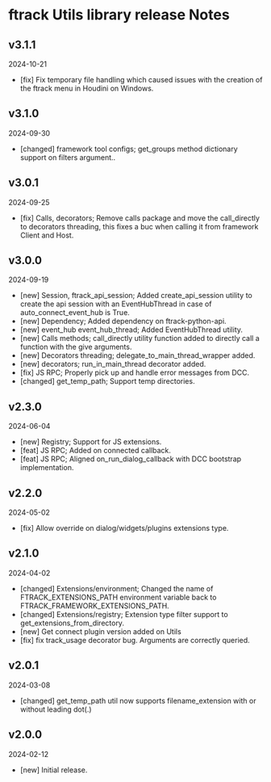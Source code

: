 # ftrack Utils library release Notes

## v3.1.1
2024-10-21

* [fix] Fix temporary file handling which caused issues with the creation of the ftrack menu in Houdini on Windows.


## v3.1.0
2024-09-30

* [changed] framework tool configs; get_groups method dictionary support on filters argument..


## v3.0.1
2024-09-25

* [fix] Calls, decorators; Remove calls package and move the call_directly to decorators threading, this fixes a buc when calling it from framework Client and Host.


## v3.0.0
2024-09-19

* [new] Session, ftrack_api_session; Added create_api_session utility to create the api session with an EventHubThread in case of auto_connect_event_hub is True.
* [new] Dependency; Added dependency on ftrack-python-api.
* [new] event_hub event_hub_thread; Added EventHubThread utility.
* [new] Calls methods; call_directly utility function added to directly call a function with the give arguments.
* [new] Decorators threading; delegate_to_main_thread_wrapper added.
* [new] decorators; run_in_main_thread decorator added.
* [fix] JS RPC; Properly pick up and handle error messages from DCC.
* [changed] get_temp_path; Support temp directories.


## v2.3.0
2024-06-04

* [new] Registry; Support for JS extensions.
* [feat] JS RPC; Added on connected callback.
* [feat] JS RPC; Aligned on_run_dialog_callback with DCC bootstrap implementation.


## v2.2.0
2024-05-02

* [fix] Allow override on dialog/widgets/plugins extensions type.

## v2.1.0
2024-04-02

* [changed] Extensions/environment; Changed the name of FTRACK_EXTENSIONS_PATH environment variable back to FTRACK_FRAMEWORK_EXTENSIONS_PATH.
* [changed] Extensions/registry; Extension type filter support to get_extensions_from_directory.
* [new] Get connect plugin version added on Utils
* [fix] fix track_usage decorator bug. Arguments are correctly queried.


## v2.0.1
2024-03-08

* [changed] get_temp_path util now supports filename_extension with or without leading dot(.)


## v2.0.0
2024-02-12

*  [new] Initial release.
